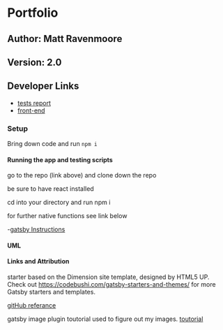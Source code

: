 # Portfolio

## Author: Matt Ravenmoore

## Version: 2.0

## Developer Links

- [tests report](https://github.com/)
- [front-end](https://ravenmoore-profile.netlify.app/)

### Setup

Bring down code and run `npm i`

#### Running the app and testing scripts

go to the repo (link above) and clone down the repo

be sure to have react installed

cd into your directory and run npm i

for further native functions see link below

-[gatsby Instructions](./README.gatsby.md)

#### UML


#### Links and Attribution

starter based on the Dimension site template, designed by HTML5 UP. Check out https://codebushi.com/gatsby-starters-and-themes/ for more Gatsby starters and templates.

[gitHub referance](https://github.com/codebushi/gatsby-starter-dimension)


gatsby image plugin toutorial used to figure out my images.
[toutorial](https://www.labnol.org/code/gatsby-images-200607)
